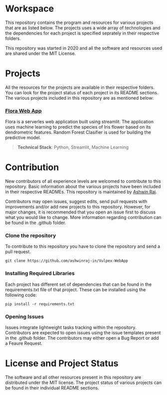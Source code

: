# Workspace
This repository contains the program and resources for various projects that are as listed below. The projects uses a wide array of technologies and the dependencies for each project is specified seprately in their respective folders.

This repository was started in 2020 and all the software and resources used are shared under the MIT License.

# Projects
All the resources for the projects are available in their respective folders. You can look for the project status of each project in its README sections. The various projects included in this repository are as mentioned below:

### [Flora Web App](https://github.com/ashwinraj-in/Workspace/tree/main/FloraWebApp)
Flora is a serverles web application built using streamlit. The application uses machine learning to predict the species of Iris flower based on its dendrometric features. Random Forest Clasifier is used for building the predictive model.

> **Technical Stack**: Python, Streamlit, Machine Learning

# Contribution
New contributors of all experience levels are welcomed to contribute to this repository. Basic information about the various projects have been included in their respective READMEs. This repository is maintained by [Ashwin Raj](https://github.com/ashwinraj-in).

Contributors may open issues, suggest edits, send pull requests with improvements and/or add new projects to this repository. However, for major changes, it is recommended that you open an issue first to discuss what you would like to change. More information regarding contribution can be found in the .github folder.

### Clone the repository
To contribute to this repository you have to clone the repository and send a pull request.
```
git clone https://github.com/ashwinraj-in/Vulpex-WebApp
```
### Installing Required Libraries
Each project has different set of dependencies that can be found in the requirements.txt file of that project. These can be installed using the following code:
```
pip install -r requirements.txt
```
### Opening Issues
Issues integrate lightweight tasks tracking within the repository. Contributors are expected to open issues using the issue templates present in the .github folder. The contributors may either open a Bug Report or add a Feaure Request.

# License and Project Status
The software and all other resources present in this repository are distributed under the MIT license. The project status of various projects can be found in their individual README sections.
